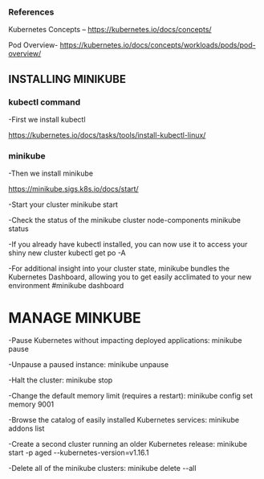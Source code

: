 ### References

Kubernetes Concepts – https://kubernetes.io/docs/concepts/

Pod Overview- https://kubernetes.io/docs/concepts/workloads/pods/pod-overview/

## INSTALLING MINIKUBE

### kubectl command
-First we install kubectl

https://kubernetes.io/docs/tasks/tools/install-kubectl-linux/

### minikube
-Then we install minikube

https://minikube.sigs.k8s.io/docs/start/

-Start your cluster
minikube start

-Check the status of the minikube cluster node-components
minikube status

-If you already have kubectl installed, you can now use it to access your shiny new cluster
kubectl get po -A

-For additional insight into your cluster state, minikube bundles the Kubernetes Dashboard, allowing you to get easily acclimated to your new environment
#minikube dashboard


# MANAGE MINKUBE

-Pause Kubernetes without impacting deployed applications:
minikube pause

-Unpause a paused instance:
minikube unpause

-Halt the cluster:
minikube stop

-Change the default memory limit (requires a restart):
minikube config set memory 9001

-Browse the catalog of easily installed Kubernetes services:
minikube addons list

-Create a second cluster running an older Kubernetes release:
minikube start -p aged --kubernetes-version=v1.16.1

-Delete all of the minikube clusters:
minikube delete --all
